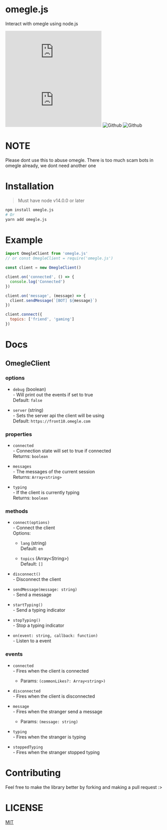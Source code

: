 # omegle.js

Interact with omegle using node.js

![GitHub](https://img.shields.io/github/license/qxb3/omegle.js)
![GitHub package.json version (subfolder of monorepo)](https://img.shields.io/github/package-json/v/qxb3/omegle.js?color=blue&filename=package.json)
![Github](https://img.shields.io/badge/language-javascript-yellow)
![Github](https://img.shields.io/badge/contribution-welcome-red)

# NOTE

Please dont use this to abuse omegle.
There is too much scam bots in omegle already, we dont need another one


# Installation

> Must have node v14.0.0 or later

```bash
npm install omegle.js
# Or
yarn add omegle.js
```

# Example

```js
import OmegleClient from 'omegle.js'
// or const OmegleClient = require('omegle.js')

const client = new OmegleClient()

client.on('connected', () => {
  console.log('Connected')
})

client.on('message', (message) => {
  client.sendMessage(`[BOT] ${message}`)
})

client.connect({
  topics: ['friend', 'gaming']
})
```

# Docs

## OmegleClient

### options

* `debug` (boolean) <br>
\- Will print out the events if set to true <br>
Default: `false`

* `server` (string) <br>
\- Sets the server api the client will be using <br>
Default: `https://front10.omegle.com`

### properties

* `connected` <br>
\- Connection state will set to true if connected <br>
Returns: `boolean`

* `messages` <br>
\- The messages of the current session <br>
Returns: `Array<string>`

* `typing` <br>
\- If the client is currently typing <br>
Returns: `boolean`

### methods

* `connect(options)` <br>
\- Connect the client <br>
Options:
  * `lang` (string) <br>
    Default: `en`

  * `topics` (Array&lt;String&gt;) <br>
    Default: `[]`

* `disconnect()` <br>
\- Disconnect the client

* `sendMessage(message: string)` <br>
\- Send a message

* `startTyping()` <br>
\- Send a typing indicator

* `stopTyping()` <br>
\- Stop a typing indicator

* `on(event: string, callback: function)` <br>
\- Listen to a event

### events

* `connected` <br>
\- Fires when the client is connected <br>
  * Params:
    `(commonLikes?: Array<string>)`

* `disconnected` <br>
\- Fires when the client is disconnected <br>

* `message` <br>
\- Fires when the stranger send a message <br>
  * Params:
    `(message: string)`

* `typing` <br>
\- Fires when the stranger is typing

* `stoppedTyping` <br>
\- Fires when the stranger stopped typing

# Contributing

Feel free to make the library better by forking and making a pull request :>

# LICENSE

[MIT](https://github.com/qxb3/omegle.js/blob/main/LICENSE)
